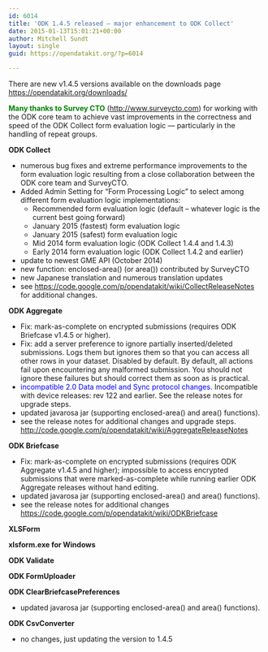 ```yaml
---
id: 6014
title: 'ODK 1.4.5 released – major enhancement to ODK Collect'
date: 2015-01-13T15:01:21+00:00
author: Mitchell Sundt
layout: single
guid: https://opendatakit.org/?p=6014

---
```

There are new v1.4.5 versions available on the downloads page <a title="Downloads Page" href="https://opendatakit.org/downloads/" target="_blank">https://opendatakit.org/downloads/</a>

**<span style="color: #008000;">Many thanks to Survey CTO</span>** (<a title="SurveyCTO" href="http://www.surveycto.com" target="_blank">http://www.surveycto.com</a>) for working with the ODK core team to achieve vast improvements in the correctness and speed of the ODK Collect form evaluation logic — particularly in the handling of repeat groups.

**ODK Collect**

  * numerous bug fixes and extreme performance improvements to the form evaluation logic resulting from a close collaboration between the ODK core team and SurveyCTO.
  * Added Admin Setting for “Form Processing Logic” to select among different form evaluation logic implementations: 
      * Recommended form evaluation logic (default – whatever logic is the current best going forward)
      * January 2015 (fastest) form evaluation logic
      * January 2015 (safest) form evaluation logic
      * Mid 2014 form evaluation logic (ODK Collect 1.4.4 and 1.4.3)
      * Early 2014 form evaluation logic (ODK Collect 1.4.2 and earlier)
  * update to newest GME API (October 2014)
  * new function: enclosed-area() (or area()) contributed by SurveyCTO
  * new Japanese translation and numerous translation updates
  * see <a href="https://code.google.com/p/opendatakit/wiki/CollectReleaseNotes" target="_blank">https://code.google.com/p/opendatakit/wiki/CollectReleaseNotes</a> for additional changes.

**ODK Aggregate**

  * Fix: mark-as-complete on encrypted submissions (requires ODK Briefcase v1.4.5 or higher).
  * Fix: add a server preference to ignore partially inserted/deleted submissions. Logs them but ignores them so that you can access all other rows in your dataset. Disabled by default. By default, all actions fail upon encountering any malformed submission. You should not ignore these failures but should correct them as soon as is practical.
  * <span style="color: #0000ff;">incompatible 2.0 Data model and Sync protocol changes.</span> Incompatible with device releases: rev 122 and earlier. See the release notes for upgrade steps.
  * updated javarosa jar (supporting enclosed-area() and area() functions).
  * see the release notes for additional changes and upgrade steps. <a href="http://code.google.com/p/opendatakit/wiki/AggregateReleaseNotes" target="_blank">http://code.google.com/p/opendatakit/wiki/AggregateReleaseNotes</a>

**ODK Briefcase**

  * Fix: mark-as-complete on encrypted submissions (requires ODK Aggregate v1.4.5 and higher); impossible to access encrypted submissions that were marked-as-complete while running earlier ODK Aggregate releases without hand editing.
  * updated javarosa jar (supporting enclosed-area() and area() functions).
  * see the release notes for additional changes <a href="https://code.google.com/p/opendatakit/wiki/ODKBriefcase" target="_blank">https://code.google.com/p/opendatakit/wiki/ODKBriefcase</a>

**XLSForm**
  
 **xlsform.exe for Windows**
  
 **ODK Validate**
  
 **ODK FormUploader**
  
 **ODK ClearBriefcasePreferences**

  * updated javarosa jar (supporting enclosed-area() and area() functions).

**ODK CsvConverter**

  * no changes, just updating the version to 1.4.5
